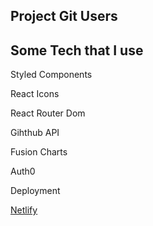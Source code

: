 ## Project Git Users

## Some Tech that I use

Styled Components

React Icons

React Router Dom

Gihthub API

Fusion Charts

Auth0

Deployment

[Netlify](https://www.netlify.com/)
